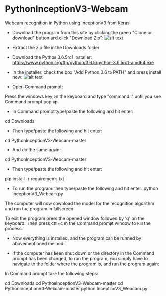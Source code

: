 # PythonInceptionV3-Webcam
Webcam recognition in Python using InceptionV3 from Keras

- Download the program from this site by clicking the green "Clone or download" button and click "Download Zip":
![alt text](https://i.imgur.com/zwOsf0M.png)

- Extract the zip file in the Downloads folder

- Download the Python 3.6.5rc1 installer:
https://www.python.org/ftp/python/3.6.5/python-3.6.5rc1-amd64.exe

- In the installer, check the box "Add Python 3.6 to PATH" and press install now:
![alt text](https://www.howtogeek.com/wp-content/uploads/2017/05/ximg_591a18a4aed8c.png.pagespeed.gp+jp+jw+pj+ws+js+rj+rp+rw+ri+cp+md.ic.8f1lV7V3C4.png)


- Open Command prompt:

Press the windows key on the keyboard and type "command.." until you see Command prompt pop up.


- In Command prompt type/paste the following and hit enter:

cd Downloads

- Then type/paste the following and hit enter:

cd PythonInceptionV3-Webcam-master

- And do the same again:

cd PythonInceptionV3-Webcam-master

- Then type/paste the following and hit enter:

pip install -r requirements.txt

- To run the program: then type/paste the following and hit enter:
python InceptionV3_Webcam.py

The computer will now download the model for the recognition algorithm and run the program in fullscreen

To exit the program press the opened window followed by 'q' on the keyboard. 
Then press ctrl+c in the Command prompt window to kill the process.

- Now everything is installed, and the program can be runned by abovementioned method.

- If the computer has been shut down or the directory in the Command prompt has been changed, to run the program, you simply have to navigate to the folder where the program is, and run the program again:

In Command prompt take the following steps:

cd Downloads
cd PythonInceptionV3-Webcam-master
cd PythonInceptionV3-Webcam-master
python InceptionV3_Webcam.py
